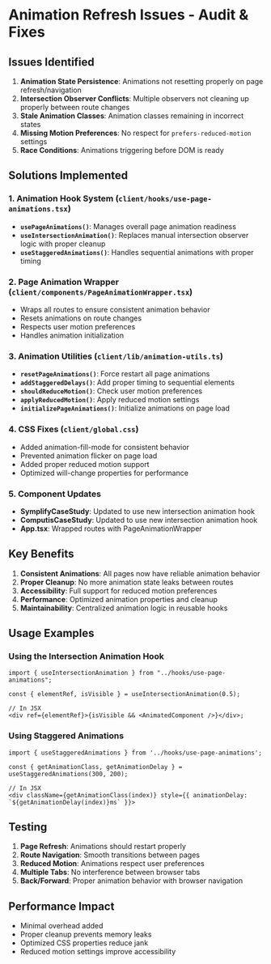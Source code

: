 # Animation Refresh Issues - Audit & Fixes

## Issues Identified

1. **Animation State Persistence**: Animations not resetting properly on page refresh/navigation
2. **Intersection Observer Conflicts**: Multiple observers not cleaning up properly between route changes
3. **Stale Animation Classes**: Animation classes remaining in incorrect states
4. **Missing Motion Preferences**: No respect for `prefers-reduced-motion` settings
5. **Race Conditions**: Animations triggering before DOM is ready

## Solutions Implemented

### 1. Animation Hook System (`client/hooks/use-page-animations.tsx`)

- **`usePageAnimations()`**: Manages overall page animation readiness
- **`useIntersectionAnimation()`**: Replaces manual intersection observer logic with proper cleanup
- **`useStaggeredAnimations()`**: Handles sequential animations with proper timing

### 2. Page Animation Wrapper (`client/components/PageAnimationWrapper.tsx`)

- Wraps all routes to ensure consistent animation behavior
- Resets animations on route changes
- Respects user motion preferences
- Handles animation initialization

### 3. Animation Utilities (`client/lib/animation-utils.ts`)

- **`resetPageAnimations()`**: Force restart all page animations
- **`addStaggeredDelays()`**: Add proper timing to sequential elements
- **`shouldReduceMotion()`**: Check user motion preferences
- **`applyReducedMotion()`**: Apply reduced motion settings
- **`initializePageAnimations()`**: Initialize animations on page load

### 4. CSS Fixes (`client/global.css`)

- Added animation-fill-mode for consistent behavior
- Prevented animation flicker on page load
- Added proper reduced motion support
- Optimized will-change properties for performance

### 5. Component Updates

- **SymplifyCaseStudy**: Updated to use new intersection animation hook
- **ComputisCaseStudy**: Updated to use new intersection animation hook
- **App.tsx**: Wrapped routes with PageAnimationWrapper

## Key Benefits

1. **Consistent Animations**: All pages now have reliable animation behavior
2. **Proper Cleanup**: No more animation state leaks between routes
3. **Accessibility**: Full support for reduced motion preferences
4. **Performance**: Optimized animation properties and cleanup
5. **Maintainability**: Centralized animation logic in reusable hooks

## Usage Examples

### Using the Intersection Animation Hook

```tsx
import { useIntersectionAnimation } from "../hooks/use-page-animations";

const { elementRef, isVisible } = useIntersectionAnimation(0.5);

// In JSX
<div ref={elementRef}>{isVisible && <AnimatedComponent />}</div>;
```

### Using Staggered Animations

```tsx
import { useStaggeredAnimations } from '../hooks/use-page-animations';

const { getAnimationClass, getAnimationDelay } = useStaggeredAnimations(300, 200);

// In JSX
<div className={getAnimationClass(index)} style={{ animationDelay: `${getAnimationDelay(index)}ms` }}>
```

## Testing

1. **Page Refresh**: Animations should restart properly
2. **Route Navigation**: Smooth transitions between pages
3. **Reduced Motion**: Animations respect user preferences
4. **Multiple Tabs**: No interference between browser tabs
5. **Back/Forward**: Proper animation behavior with browser navigation

## Performance Impact

- Minimal overhead added
- Proper cleanup prevents memory leaks
- Optimized CSS properties reduce jank
- Reduced motion settings improve accessibility
